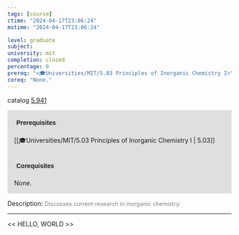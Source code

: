 ```yaml
---
tags: [course]
ctime: "2024-04-17T23:06:24"
mstime: "2024-04-17T23:06:24"

level: graduate
subject: 
university: mit
completion: closed
percentage: 0
prereq: "<🎓Universities/MIT/5.03 Principles of Inorganic Chemistry I>"
coreq: "None."
---
```


catalog [5.941](http://student.mit.edu/catalog/m5b.html#5.941)

<span style="display: block; padding: 15px; background-color: rgb(100, 100, 100, 0.2);"><font id="m_prereq3288_0" style="display: block; font-family: Arial, sans-serif; font-weight: bold; padding: 5px">Prerequisites</font><br><span id="prereq3288_0">[[🎓Universities/MIT/5.03 Principles of Inorganic Chemistry I | 5.03]]</span></span>
<span style="display: block; padding: 15px; background-color: rgb(100, 100, 100, 0.2);"><font id="m_coreq3288_0" style="display: block; font-family: Arial, sans-serif; font-weight: bold; padding: 5px">Corequisites</font><br><span id="coreq3288_0">None.</span></span>

<font style="">Description:</font>
<font style="color: grey; font-size: 0.8rem;">Discusses current research in inorganic chemistry.</font>



---

<< HELLO, WORLD >>
